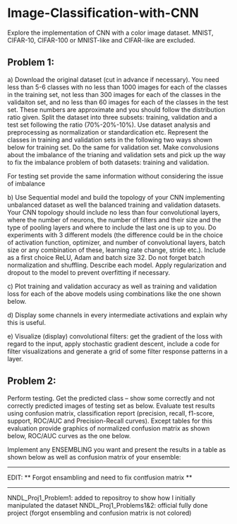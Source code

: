 # Image-Classification-with-CNN

Explore the implementation of CNN with a color image dataset. MNIST, CIFAR-10, CIFAR-100 or MNIST-like and CIFAR-like are excluded.

Problem 1:
-----------------------------------------------------------------------------------------------------
a) Download the original dataset (cut in advance if necessary). You need less than 5-6 classes with no less than 1000 images for each of the classes in the training set, not less than 300 images for each of the classes in the validaiton set, and no less than 60 images for each of the classes in the test set. These numbers are approximate and you should follow the distribution ratio given. Split the dataset into three subsets: training, validation and a test set following the ratio (70%-20%-10%). Use dataset analysis and preprocessing as normalization or standardication etc. Represent the classes in training and validation sets in the following two ways shown below for training set. Do the same for validation set. Make convolusions about the imbalance of the trianing and validation sets and pick up the way to fix the imbalance problem of both datasets: training and validation.

For testing set provide the same information without considering the issue of imbalance

b) Use Sequential model and build the topology of your CNN implementing unbalanced dataset as well the balanced training and validation datasets. Your CNN topology should include no less than four convolutional layers, where the number of neurons, the number of filters and their size and the type of pooling layers and where to include the last one is up to you. Do experiments with 3 different models (the difference could be in the choice of activation function, optimizer, and number of convolutional layers, batch size or any combination of these, learning rate change, stride etc.). Include as a first choice ReLU, Adam and batch size 32. Do not forget batch normalization and shuffling. Describe each model. Apply regularization and dropout to the model to prevent overfitting if necessary.

c) Plot training and validation accuracy as well as training and validation loss for each of the above models using combinations like the one shown below.

d) Display some channels in every intermediate activations and explain why this is useful.

e) Visualize (display) convolutional filters: get the gradient of the loss with regard to the input, apply stochastic gradient descent, include a code for filter visualizations and generate a grid of some filter response patterns in a layer.

Problem 2: 
-----------------------------------------------------------------------------------------------------
Perform testing. Get the predicted class – show some correctly and not correctly predicted
images of testing set as below. Evaluate test results using confusion matrix, classification report
(precision, recall, f1-score, support, ROC/AUC and Precision-Recall curves). Except tables for this
evaluation provide graphics of normalized confusion matrix as shown below, ROC/AUC curves as
the one below.

Implement any ENSEMBLING you want and present the results in a table as shown below as well
as confusion matrix of your ensemble:

-----------------------------------------------------------------------------------------------------
EDIT:
** Forgot ensambling and need to fix contfusion matrix **

-----------------------------------------------------------------------------------------------------
NNDL_Proj1_Problem1: added to repositroy to show how I initially manipulated the dataset
NNDL_Proj1_Problems1&2: official fully done project (forgot ensembling and confusion matrix is not colored)
